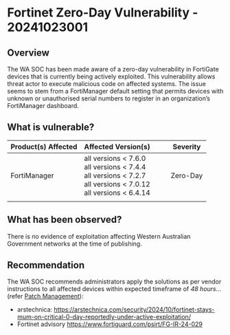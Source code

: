 # Fortinet Zero-Day Vulnerability - 20241023001

## Overview

The WA SOC has been made aware of a zero-day vulnerability in FortiGate devices that is currently being actively exploited. This vulnerability allows threat actor to execute malicious code on affected systems. The issue seems to stem from a FortiManager default setting that permits devices with unknown or unauthorised serial numbers to register in an organization’s FortiManager dashboard.

## What is vulnerable?

| Product(s) Affected | Affected Version(s)                                                                                                               |     |     | Severity |
| ------------------- | --------------------------------------------------------------------------------------------------------------------------------- | --- | --- | -------- |
| FortiManager        | all versions \< 7.6.0 <br> all versions \< 7.4.4 <br>all versions \< 7.2.7  <br>all versions \< 7.0.12 <br>all versions \< 6.4.14 |     |     | Zero-Day |
|                     |                                                                                                                                   |     |     |          |

## What has been observed?

There is no evidence of exploitation affecting Western Australian Government networks at the time of publishing.

## Recommendation

The WA SOC recommends administrators apply the solutions as per vendor instructions to all affected devices within expected timeframe of *48 hours...* (refer [Patch Management](../guidelines/patch-management.md)):

- arstechnica: <https://arstechnica.com/security/2024/10/fortinet-stays-mum-on-critical-0-day-reportedly-under-active-exploitation/>
- Fortinet advisory <https://www.fortiguard.com/psirt/FG-IR-24-029>
